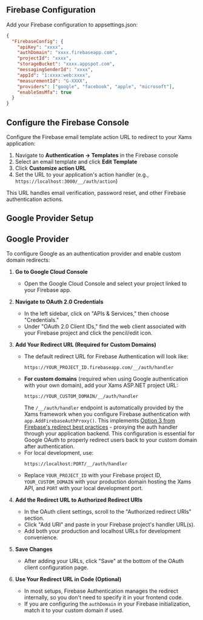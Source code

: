 ## Firebase Configuration

Add your Firebase configuration to appsettings.json:

```json
{
  "FirebaseConfig": {
    "apiKey": "xxxx",
    "authDomain": "xxxx.firebaseapp.com",
    "projectId": "xxxx",
    "storageBucket": "xxxx.appspot.com",
    "messagingSenderId": "xxxx",
    "appId": "1:xxxx:web:xxxx",
    "measurementId": "G-XXXX",
    "providers": ["google", "facebook", "apple", "microsoft"],
    "enableSmsMfa": true
  }
}
```

## Configure the Firebase Console

Configure the Firebase email template action URL to redirect to your Xams application:

1. Navigate to **Authentication → Templates** in the Firebase console
2. Select an email template and click **Edit Template**
3. Click **Customize action URL**
4. Set the URL to your application's action handler (e.g., `https://localhost:3000/__/auth/action`)

This URL handles email verification, password reset, and other Firebase authentication actions.

## Google Provider Setup

## Google Provider

To configure Google as an authentication provider and enable custom domain redirects:

1. **Go to Google Cloud Console**
   - Open the Google Cloud Console and select your project linked to your Firebase app.

2. **Navigate to OAuth 2.0 Credentials**
   - In the left sidebar, click on "APIs & Services," then choose "Credentials."
   - Under "OAuth 2.0 Client IDs," find the web client associated with your Firebase project and click the pencil/edit icon.

3. **Add Your Redirect URL (Required for Custom Domains)**
   - The default redirect URL for Firebase Authentication will look like:
     ```
     https://YOUR_PROJECT_ID.firebaseapp.com/__/auth/handler
     ```
   - **For custom domains** (required when using Google authentication with your own domain), add your Xams ASP.NET project URL:
     ```
     https://YOUR_CUSTOM_DOMAIN/__/auth/handler
     ```
     The `/__/auth/handler` endpoint is automatically provided by the Xams framework when you configure Firebase authentication with `app.AddFirebaseAuthProxy()`. This implements [Option 3 from Firebase's redirect best practices](https://firebase.google.com/docs/auth/web/redirect-best-practices) - proxying the auth handler through your application backend. This configuration is essential for Google OAuth to properly redirect users back to your custom domain after authentication.
   - For local development, use:
     ```
     https://localhost:PORT/__/auth/handler
     ```
   - Replace `YOUR_PROJECT_ID` with your Firebase project ID, `YOUR_CUSTOM_DOMAIN` with your production domain hosting the Xams API, and `PORT` with your local development port.

4. **Add the Redirect URL to Authorized Redirect URIs**
   - In the OAuth client settings, scroll to the "Authorized redirect URIs" section.
   - Click "Add URI" and paste in your Firebase project's handler URL(s).
   - Add both your production and localhost URLs for development convenience.

5. **Save Changes**
   - After adding your URLs, click "Save" at the bottom of the OAuth client configuration page.

6. **Use Your Redirect URL in Code (Optional)**
   - In most setups, Firebase Authentication manages the redirect internally, so you don't need to specify it in your frontend code.
   - If you are configuring the `authDomain` in your Firebase initialization, match it to your custom domain if used.

